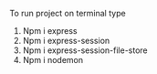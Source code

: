 To run project on terminal type
1. Npm i express
2. Npm i express-session
3. Npm i express-session-file-store
4. Npm i nodemon